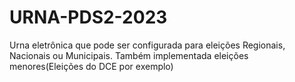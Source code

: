 # URNA-PDS2-2023
Urna eletrônica que pode ser configurada para eleições Regionais, Nacionais ou Municipais. Também implementada eleições menores(Eleições do DCE por exemplo)
